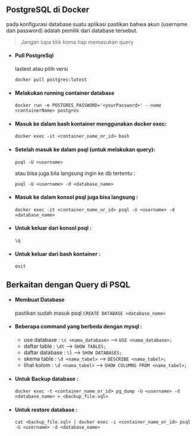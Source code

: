 ## PostgreSQL di Docker
pada konfigurasi database suatu aplikasi pastikan bahwa akun (username dan password) adalah pemilik dari database tersebut.

> Jangan lupa titik koma tiap memasukan query

- #### Pull PostgreSql
  lastest atau pilih versi
  ```
  docker pull postgres:latest 
  ``` 
- #### Melakukan running container database
  ```
  docker run -e POSTGRES_PASSWORD='<yourPassword>' --name <containerName> postgres
  ```
- #### Masuk ke dalam bash kontainer menggunakan docker exec:
  `docker exec -it <container_name_or_id> bash`

- #### Setelah masuk ke dalam psql (untuk melakukan query):
  `psql -U <username>`

  atau bisa juga bila langsung ingin ke db tertentu :

  `psql -U <username> -d <database_name>`
  
- #### Masuk ke dalam konsol psql juga bisa langsung :
  `docker exec -it <container_name_or_id> psql -U <username> -d <database_name>`

- #### Untuk keluar dari konsol psql :
  `\q`

- #### Untuk keluar dari bash kontainer :
  `exit`

## Berkaitan dengan Query di PSQL

- #### Membuat Database
  pastikan sudah masuk psql
  `CREATE DATABASE <database_name>`

- #### Beberapa command yang berbeda dengan mysql :
  - use database : `\c <nama_database>` --> `USE <nama_database>;`
  - daftar table : `\dt` --> `SHOW TABLES;`
  - daftar database : `\l` --> `SHOW DATABASES;`
  - skema table : `\d <nama_tabel>` --> `DESCRIBE <nama_tabel>;`
  - lihat kolom : `\d <nama_tabel>` --> `SHOW COLUMNS FROM <nama_tabel>;`

- #### Untuk Backup database :
  `docker exec -t <container_name_or_id> pg_dump -U <username> -d <database_name> > <backup_file.sql>`

- #### Untuk restore database :
  `cat <backup_file.sql> | docker exec -i <container_name_or_id> psql -U <username> -d <database_name>`

